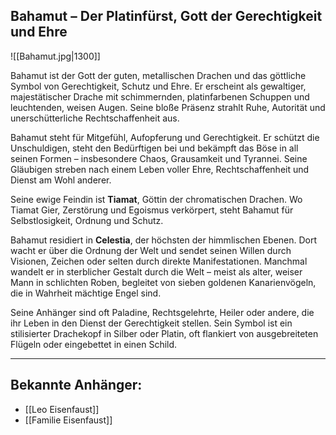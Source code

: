 ## Bahamut – Der Platinfürst, Gott der Gerechtigkeit und Ehre

 ![[Bahamut.jpg|1300]]

Bahamut ist der Gott der guten, metallischen Drachen und das göttliche Symbol von Gerechtigkeit, Schutz und Ehre. Er erscheint als gewaltiger, majestätischer Drache mit schimmernden, platinfarbenen Schuppen und leuchtenden, weisen Augen. Seine bloße Präsenz strahlt Ruhe, Autorität und unerschütterliche Rechtschaffenheit aus.

Bahamut steht für Mitgefühl, Aufopferung und Gerechtigkeit. Er schützt die Unschuldigen, steht den Bedürftigen bei und bekämpft das Böse in all seinen Formen – insbesondere Chaos, Grausamkeit und Tyrannei. Seine Gläubigen streben nach einem Leben voller Ehre, Rechtschaffenheit und Dienst am Wohl anderer.

Seine ewige Feindin ist **Tiamat**, Göttin der chromatischen Drachen. Wo Tiamat Gier, Zerstörung und Egoismus verkörpert, steht Bahamut für Selbstlosigkeit, Ordnung und Schutz.

Bahamut residiert in **Celestia**, der höchsten der himmlischen Ebenen. Dort wacht er über die Ordnung der Welt und sendet seinen Willen durch Visionen, Zeichen oder selten durch direkte Manifestationen. Manchmal wandelt er in sterblicher Gestalt durch die Welt – meist als alter, weiser Mann in schlichten Roben, begleitet von sieben goldenen Kanarienvögeln, die in Wahrheit mächtige Engel sind.

Seine Anhänger sind oft Paladine, Rechtsgelehrte, Heiler oder andere, die ihr Leben in den Dienst der Gerechtigkeit stellen. Sein Symbol ist ein stilisierter Drachekopf in Silber oder Platin, oft flankiert von ausgebreiteten Flügeln oder eingebettet in einen Schild.

---

## Bekannte Anhänger:
   
- [[Leo Eisenfaust]]
- [[Familie Eisenfaust]]
